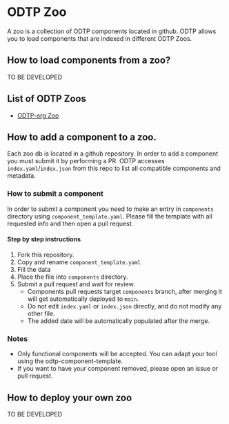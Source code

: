 # ODTP Zoo

A zoo is a collection of ODTP components located in github. ODTP allows you to load components that are indexed in different ODTP Zoos. 

## How to load components from a zoo? 

TO BE DEVELOPED

## List of ODTP Zoos

- [ODTP-org Zoo](https://github.com/odtp-org/odtp-zoo-db)

## How to add a component to a zoo.

Each zoo db is located in a github repository. In order to add a component you must submit it by performing a PR. ODTP accesses `index.yaml`/`index.json` from this repo to list all compatible components and metadata. 

### How to submit a component

In order to submit a component you need to make an entry in `components` directory using `component_template.yaml`. Please fill the template with all requested info and then open a pull request. 

#### Step by step instructions

1. Fork this repository.
2. Copy and rename `component_template.yaml`
3. Fill the data
4. Place the file into `components` directory.
5. Submit a pull request and wait for review. 
    - Components pull requests target `components` branch, after merging it will get automatically deployed to `main`.
    - Do not edit `index.yaml` or `index.json` directly, and do not modify any other file. 
    - The added date will be automatically populated after the merge. 

### Notes

- Only functional components will be accepted. You can adapt your tool using the odtp-component-template. 
- If you want to have your component removed, please open an issue or pull request. 

## How to deploy your own zoo

TO BE DEVELOPED
